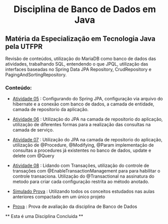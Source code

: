 <h1 align="center">Disciplina de Banco de Dados em Java</h1>

## Matéria da Especialização em Tecnologia Java pela UTFPR

Revisão de conteúdos, utilização do MariaDB como banco de dados das atividades, trabalhando SQL, entendendo o que JPQL, utilização das interfaces baseadas no Spring Data JPA Repository, CrudRepository e PagingAndSortingRepository.

### Conteúdo:

- [Atividade 05](https://github.com/GabryelBoeira/Espec_Java_Banco_Dados/tree/main/Atividade05) : Configurando do Spring JPA, configuração via arquivo do hibernate e a conexão com banco de dados, a camada de entidade, camada de repositorio da aplicação.

- [Atividade 06](https://github.com/GabryelBoeira/Espec_Java_Banco_Dados/tree/main/Atividade06) : Utilização do JPA na camada de repositorio do aplicação, utilização de diferentes formas para a realização das consultas na camada de serviço.

- [Atividade 07](https://github.com/GabryelBoeira/Espec_Java_Banco_Dados/tree/main/Atividade07) : Utilização do JPA na camada de repositorio do aplicação, utilização de @Procedure, @Modifying, @Param implementação de consultas a procedures já existentes no banco de dados, update e delete com @Query

- [Atividade 08](https://github.com/GabryelBoeira/Espec_Java_Banco_Dados/tree/main/Atividade08) : Lidando com Transações, utilização do controle de transações com @EnableTransactionManagement para para habilitar o controle transaciona. Utilização do @Transactional na assinatura do metodo para criar cada configuração restrita ao método anotado.

- [Simulado Prova](https://github.com/GabryelBoeira/Espec_Java_Banco_Dados/tree/main/SimuladoProva) : Utilizando todos os conceitos estudados nas aulas anteriores compactado em um único projeto

- [Prova](https://github.com/GabryelBoeira/Espec_Java_Banco_Dados/tree/main/ProvaBD) : Prova de avaliação da disciplina de Banco de Dados

\*\* Esta é uma Disciplina Concluida \*\*
